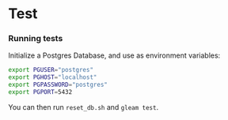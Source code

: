 # Test

### Running tests

Initialize a Postgres Database, and use as environment variables:

```sh
export PGUSER="postgres"
export PGHOST="localhost"
export PGPASSWORD="postgres"
export PGPORT=5432
```

You can then run `reset_db.sh` and `gleam test`.
